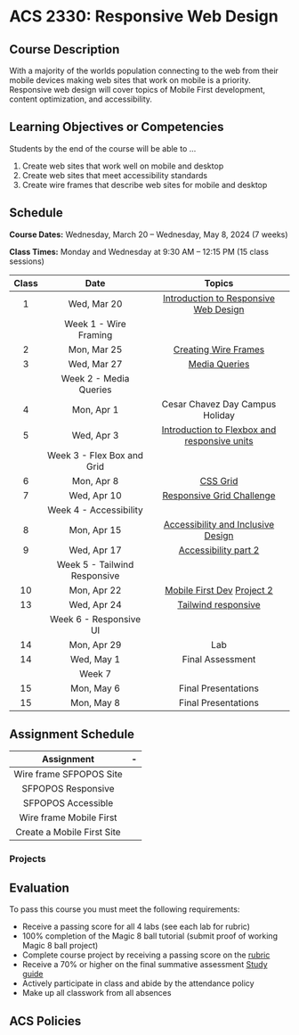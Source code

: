 # ACS 2330: Responsive Web Design

## Course Description

With a majority of the worlds population connecting to the web from their mobile devices making web sites that work on mobile is a priority. Responsive web design will cover topics of Mobile First development, content optimization, and accessibility. 

## Learning Objectives or Competencies

Students by the end of the course will be able to ...

1. Create web sites that work well on mobile and desktop
2. Create web sites that meet accessibility standards
3. Create wire frames that describe web sites for mobile and desktop

## Schedule

**Course Dates:** Wednesday, March 20 – Wednesday, May 8, 2024 (7 weeks)

**Class Times:** Monday and Wednesday at 9:30 AM – 12:15 PM (15 class sessions)

| Class |     Date    |                 Topics                  |
|:-----:|:-----------:|:---------------------------------------:|
|  1    | Wed, Mar 20 | [Introduction to Responsive Web Design] |
|       | Week 1 - Wire Framing |                               |
|  2    | Mon, Mar 25 | [Creating Wire Frames] |                |
|  3    | Wed, Mar 27 | [Media Queries]                         |
|       | Week 2 - Media Queries |                              | 
|  4    | Mon, Apr  1 | Cesar Chavez Day Campus Holiday         |
|  5    | Wed, Apr  3 | [Introduction to Flexbox and responsive units] |
|       | Week 3 - Flex Box and Grid |                          |
|  6    | Mon, Apr  8 | [CSS Grid]                              |
|  7    | Wed, Apr 10 | [Responsive Grid Challenge]             |
|       | Week 4 - Accessibility |                              |
|  8    | Mon, Apr 15 | [Accessibility and Inclusive Design]    |
|  9    | Wed, Apr 17 | [Accessibility part 2]                  |
|       | Week 5 - Tailwind Responsive |                        |
| 10    | Mon, Apr 22 | [Mobile First Dev]  [Project 2]         |
| 13    | Wed, Apr 24 | [Tailwind responsive]                   |
|       | Week 6 - Responsive UI |                              |
| 14    | Mon, Apr 29 | Lab                                     |
| 14    | Wed, May  1 | Final Assessment                        |
|       | Week 7      |                                         |
| 15    | Mon, May  6 | Final Presentations                     |
| 15    | Mon, May  8 | Final Presentations                     |

[Introduction to Responsive Web Design]: ./class-1.md
[Creating Wire Frames]: ./class-2.md

[Media Queries]: ./class-3.md
[Introduction to Flexbox and responsive units]: ./class-4.md

[CSS Grid]: ./class-5.md
[Responsive Grid Challenge]: https://github.com/Tech-at-DU/responsive-web-design-challenge

[Accessibility and Inclusive Design]: ./class-6.md
[Accessibility part 2]: ./class-7.md

[Mobile First Dev]: ./class-8.md
[Tailwind responsive]: ./class-9.md
[Project 2]: ./project-2.md

[Lab]: https://www.uxpin.com/studio/blog/user-interface-elements-every-designer-should-know/

## Assignment Schedule

| Assignment | - |
|:-------:|:------:|
| Wire frame SFPOPOS Site |  |
| SFPOPOS Responsive |  |
| SFPOPOS Accessible |  |
| Wire frame Mobile First |  |
| Create a Mobile First Site |  |

### Projects



## Evaluation

To pass this course you must meet the following requirements:

- Receive a passing score for all 4 labs (see each lab for rubric)
- 100% completion of the Magic 8 ball tutorial (submit proof of working Magic 8 ball project)
- Complete course project by receiving a passing score on the [rubric](https://docs.google.com/document/d/1vEAeNCwbG9OHmLzYCuV2VzmG0aC2VQdDLoypzXdALj4/edit?usp=sharing)
- Receive a 70% or higher on the final summative assessment [Study guide](StudyGuide.md)
- Actively participate in class and abide by the attendance policy
- Make up all classwork from all absences

## ACS Policies


